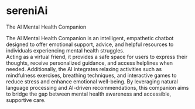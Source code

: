 # sereniAi
 The AI Mental Health Companion

 The AI Mental Health Companion is an intelligent, empathetic chatbot designed to offer emotional support, advice, and helpful resources to individuals experiencing mental health struggles.    
 Acting as a virtual friend, it provides a safe space for users to express their thoughts, receive personalized guidance, and access helplines when needed. Additionally, the AI integrates 
 relaxing activities such as mindfulness exercises, breathing techniques, and interactive games to reduce stress and enhance emotional well-being. By leveraging natural language processing and 
 AI-driven recommendations, this companion aims to bridge the gap between mental health awareness and accessible, supportive care.
